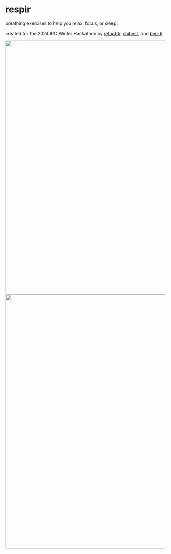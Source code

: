 # respir

breathing exercises to help you relax, focus, or sleep.

created for the 2024 IPC Winter Hackathon by [refact0r](https://github.com/refact0r), [shibest](https://github.com/shibest), and [ben-6](https://github.com/ben-6).

<img width="800" src="https://github.com/refact0r/respir/assets/34758569/caefb46e-9826-4449-8afa-97b57a3c2abc" />

<img width="800" src="https://github.com/refact0r/respir/assets/34758569/11bebbc9-1566-42e2-bd1b-56d5efbe6ccb" />
